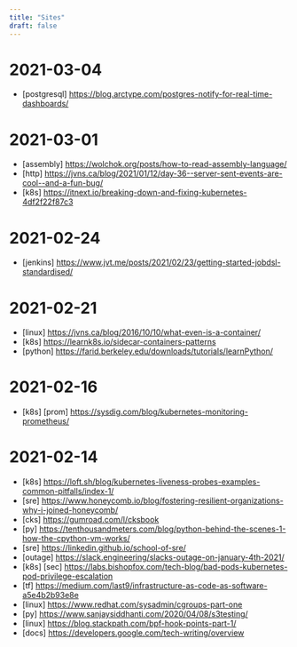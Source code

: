 ```yaml
---
title: "Sites"
draft: false
---
```

# 2021-03-04
- [postgresql] https://blog.arctype.com/postgres-notify-for-real-time-dashboards/

# 2021-03-01
- [assembly] https://wolchok.org/posts/how-to-read-assembly-language/
- [http] https://jvns.ca/blog/2021/01/12/day-36--server-sent-events-are-cool--and-a-fun-bug/
- [k8s] https://itnext.io/breaking-down-and-fixing-kubernetes-4df2f22f87c3

# 2021-02-24
- [jenkins] https://www.jvt.me/posts/2021/02/23/getting-started-jobdsl-standardised/

# 2021-02-21
- [linux] https://jvns.ca/blog/2016/10/10/what-even-is-a-container/
- [k8s] https://learnk8s.io/sidecar-containers-patterns
- [python] https://farid.berkeley.edu/downloads/tutorials/learnPython/

# 2021-02-16
- [k8s] [prom] https://sysdig.com/blog/kubernetes-monitoring-prometheus/

# 2021-02-14
- [k8s] https://loft.sh/blog/kubernetes-liveness-probes-examples-common-pitfalls/index-1/
- [sre] https://www.honeycomb.io/blog/fostering-resilient-organizations-why-i-joined-honeycomb/
- [cks] https://gumroad.com/l/cksbook
- [py] https://tenthousandmeters.com/blog/python-behind-the-scenes-1-how-the-cpython-vm-works/
- [sre] https://linkedin.github.io/school-of-sre/
- [outage] https://slack.engineering/slacks-outage-on-january-4th-2021/
- [k8s] [sec] https://labs.bishopfox.com/tech-blog/bad-pods-kubernetes-pod-privilege-escalation
- [tf] https://medium.com/last9/infrastructure-as-code-as-software-a5e4b2b93e8e
- [linux] https://www.redhat.com/sysadmin/cgroups-part-one
- [py] https://www.sanjaysiddhanti.com/2020/04/08/s3testing/
- [linux] https://blog.stackpath.com/bpf-hook-points-part-1/
- [docs] https://developers.google.com/tech-writing/overview
